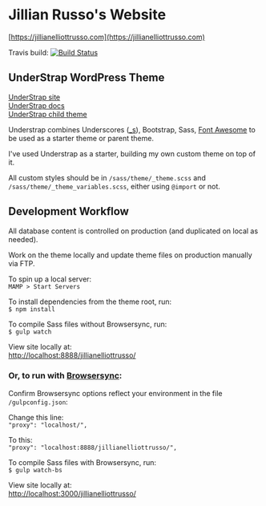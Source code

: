 # Jillian Russo's Website

[https://jillianelliottrusso.com](https://jillianelliottrusso.com)

Travis build: [![Build Status](https://travis-ci.org/understrap/understrap.svg?branch=master)](https://travis-ci.org/understrap/understrap)

## UnderStrap WordPress Theme

[UnderStrap site](https://understrap.com)  
[UnderStrap docs](https://understrap.github.io/)  
[UnderStrap child theme](https://github.com/understrap/understrap-child)

Understrap combines Underscores ([\_s](https://underscores.me/)), Bootstrap, Sass, [Font Awesome](http://fortawesome.github.io/Font-Awesome/) to be used as a starter theme or parent theme.

I've used Understrap as a starter, building my own custom theme on top of it.

All custom styles should be in `/sass/theme/_theme.scss` and `/sass/theme/_theme_variables.scss`, either using `@import` or not.

## Development Workflow

All database content is controlled on production (and duplicated on local as needed).

Work on the theme locally and update theme files on production manually via FTP.

To spin up a local server:  
`MAMP > Start Servers`

To install dependencies from the theme root, run:  
`$ npm install`

To compile Sass files without Browsersync, run:   
`$ gulp watch`

View site locally at:  
[http://localhost:8888/jillianelliottrusso/](http://localhost:8888/jillianelliottrusso/)

### Or, to run with [Browsersync](https://www.browsersync.io/):

Confirm Browsersync options reflect your environment in the file `/gulpconfig.json`:

Change this line:  
`"proxy": "localhost/",`

To this:  
`"proxy": "localhost:8888/jillianelliottrusso/",`

To compile Sass files with Browsersync, run:  
`$ gulp watch-bs`

View site locally at:  
[http://localhost:3000/jillianelliottrusso/](http://localhost:3000/jillianelliottrusso/)

